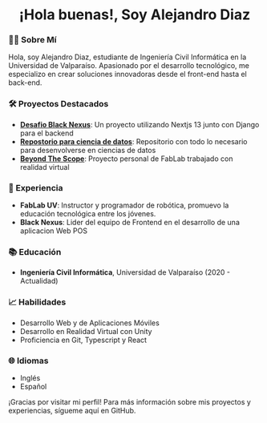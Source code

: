 <h1 align="center">¡Hola buenas!, Soy Alejandro Diaz</h1>

### 👨‍💻 Sobre Mí
Hola, soy Alejandro Diaz, estudiante de Ingeniería Civil Informática en la Universidad de Valparaíso. Apasionado por el desarrollo tecnológico, me especializo en crear soluciones innovadoras desde el front-end hasta el back-end.

### 🛠️ Proyectos Destacados
- **[Desafio Black Nexus](https://github.com/IxyzDev/Django-Nextjs14-CRUD)**: Un proyecto utilizando Nextjs 13 junto con Django para el backend
- **[Repostorio para ciencia de datos](https://github.com/IxyzDev/UV-Ciencia_de_datos)**: Repositorio con todo lo necesario para desenvolverse en ciencias de datos
- **[Beyond The Scope](https://github.com/IxyzDev/BeyondTheScope)**: Proyecto personal de FabLab trabajado con realidad virtual

### 💼 Experiencia
- **FabLab UV**: Instructor y programador de robótica, promuevo la educación tecnológica entre los jóvenes.
- **Black Nexus**: Lider del equipo de Frontend en el desarrollo de una aplicacion Web POS

### 📚 Educación
- **Ingeniería Civil Informática**, Universidad de Valparaíso (2020 - Actualidad)

### 📈 Habilidades
- Desarrollo Web y de Aplicaciones Móviles
- Desarrollo en Realidad Virtual con Unity
- Proficiencia en Git, Typescript y React

### 🌐 Idiomas
- Inglés
- Español

¡Gracias por visitar mi perfil! Para más información sobre mis proyectos y experiencias, sígueme aquí en GitHub.
